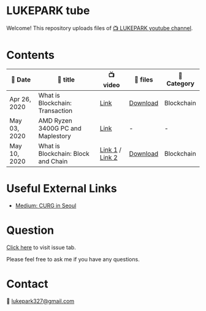 # LUKEPARK tube

Welcome! This repository uploads files of [:tv: LUKEPARK youtube channel](https://www.youtube.com/channel/UCfZYxcaoifm4vEBevdk-i7w).

# Contents

| :date: Date  | :book: title | :tv: video | :floppy_disk: files | :pushpin: Category |
|---|---|---|---|---|
| Apr 26, 2020 | What is Blockchain: Transaction | [Link](https://youtu.be/oN3uQi7sd_E) | [Download](https://github.com/lukepark327/lukepark-tube/raw/master/lectures/what_is_blockchain_transaction.pdf) | Blockchain |
| May 03, 2020 | AMD Ryzen 3400G PC and Maplestory | [Link](https://youtu.be/rsNfZtAIToY) | - | - |
| May 10, 2020 | What is Blockchain: Block and Chain | [Link 1](https://youtu.be/qJZHPnCUbbQ) / [Link 2](https://youtu.be/qJZHPnCUbbQ) | [Download](https://github.com/lukepark327/lukepark-tube/raw/master/lectures/what_is_blockchain_block_and_chain.pdf) | Blockchain | 

# Useful External Links

* [Medium: CURG in Seoul](https://medium.com/curg)

# Question

[Click here](https://github.com/lukepark327/lukepark-tube/issues) to visit issue tab.

Please feel free to ask me if you have any questions.

# Contact

:email: lukepark327@gmail.com
